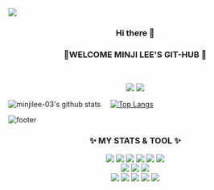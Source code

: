 <img src="https://capsule-render.vercel.app/api?type=wave&height=500&section=header&text=🖤🤍MINJI%20LEE🤍🖤&fontSize=80&fontColor=FFFFFF&animation=fadeIn&color=7C2DFB" />
</h3>
<h3 align='center'>Hi there 👋
<br>
<p align='center'> 
 <h3 align='center'>🥑WELCOME MINJI LEE'S GIT-HUB 🥑</h3>
 </p>
<br>
<p align='center'><a href="https://www.notion.so/Page-LENDSEY-LEE-ff183a34c9b640ac990c463a9d8632d7" target="_blank"><img src="https://img.shields.io/badge/Notion-ff6694?style=flat-square&logo=Notion&logoColor=white"/></a>  <a><img src="https://img.shields.io/badge/mj0524321@gmail.com-ba2727?style=flat-square&logo=Gmail&logoColor=white"/></a><br></p>

![minjilee-03's github stats](https://github-readme-stats.vercel.app/api?username=minjilee-03&show_icons=true&theme=flag-india)
&nbsp;&nbsp;&nbsp;&nbsp;[![Top Langs](https://github-readme-stats.vercel.app/api/top-langs/?username=minjilee-03&layout=compact&&theme=flag-india)](https://github.com/minjilee-03)<br>

![footer](https://capsule-render.vercel.app/api?section=footer&color=1405F1)

<h3 align='center'> ✨ MY STATS & TOOL ✨ </h3>
<p align='center'>
<img src = "https://img.shields.io/badge/Java-007396?style=flat-square&logo=Java&logoColor=white&link=https://www.oracle.com/java/technologies/지">
<img src = "https://img.shields.io/badge/C-A8B9CC?style=flat-square&logo=Java&logoColor=white&link=https://www.oracle.com/java/technologies/지">
<img src = "https://img.shields.io/badge/C++-00599C?style=flat-square&logo=Java&logoColor=white&link=https://www.oracle.com/java/technologies/지">
<img src = "https://img.shields.io/badge/Python-3776AB?style=flat-square&logo=Java&logoColor=white&link=https://www.oracle.com/java/technologies/지">
<img src = "https://img.shields.io/badge/Mysql-4479A1?style=flat-square&logo=Java&logoColor=white&link=https://www.oracle.com/java/technologies/지">
<img src = "https://img.shields.io/badge/Oracle-F80000?style=flat-square&logo=Java&logoColor=white&link=https://www.oracle.com/java/technologies/지"><br> 
<img src = "https://img.shields.io/badge/Html5-E34F26?style=flat-square&logo=Java&logoColor=white&link=https://www.oracle.com/java/technologies/지">
<img src = "https://img.shields.io/badge/Css3-1572B6?style=flat-square&logo=Java&logoColor=white&link=https://www.oracle.com/java/technologies/지">
<img src = "https://img.shields.io/badge/React-61DAFB?style=flat-square&logo=Java&logoColor=white&link=https://www.oracle.com/java/technologies/지"><br> 
<img src = "https://img.shields.io/badge/Spring-6DB33F?style=flat-square&logo=Java&logoColor=white&link=https://www.oracle.com/java/technologies/지">
<img src = "https://img.shields.io/badge/Slack-4A154B?style=flat-square&logo=Java&logoColor=white&link=https://www.oracle.com/java/technologies/지">
<img src = "https://img.shields.io/badge/Git-F05032?style=flat-square&logo=Java&logoColor=white&link=https://www.oracle.com/java/technologies/지">
<img src = "https://img.shields.io/badge/Git-Hub-61DAFB?style=flat-square&logo=Java&logoColor=white&link=https://www.oracle.com/java/technologies/지">
<img src = "https://img.shields.io/badge/JavaScript-F7DF1E?style=flat-square&logo=Java&logoColor=white&link=https://www.oracle.com/java/technologies/지">
</p>
<br>
                   
                         
